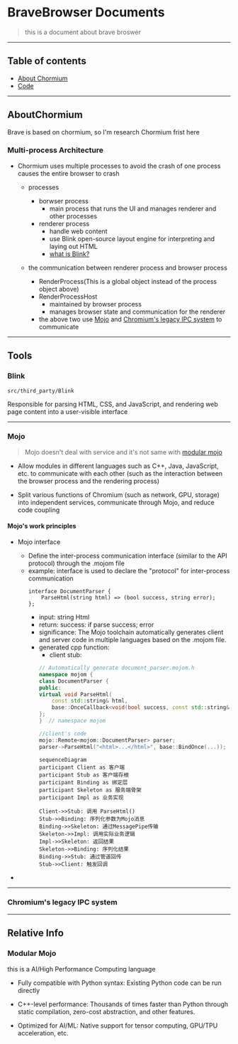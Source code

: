 # BraveBrowser Documents

> this is a document about brave broswer

---

## Table of contents

- [About Chormium](#aboutchormium)
- [Code](#tools)

---

## AboutChormium
Brave is based on chormium, so I'm research Chormium frist here

### Multi-process Architecture

- Chormium uses multiple processes to avoid the crash of one process causes the entire browser to crash
    - processes
        - borwser process
            -  main process that runs the UI and manages renderer and other processes
        - renderer process
            -  handle web content
            - use Blink open-source layout engine for interpreting and laying out HTML
            - [what is Blink?](#blink)
                
    - the communication between renderer process and browser process
        - RenderProcess(This is a global object instead of the process object above)
        - RenderProcessHost
            - maintained by browser process
            - manages browser state and communication for the renderer
        - the above two use [Mojo](#mojo) and [Chromium's legacy IPC system](#chromiums-legacy-ipc-system) to communicate

---



## Tools

### Blink

    src/third_party/Blink

Responsible for parsing HTML, CSS, and JavaScript, and rendering web page content into a user-visible interface

---

### Mojo
> Mojo doesn't deal with service
> and it's not same with [modular mojo](#modular-mojo)

- Allow modules in different languages ​​such as C++, Java, JavaScript, etc. to communicate with each other (such as the interaction between the browser process and the rendering process)

- Split various functions of Chromium (such as network, GPU, storage) into independent services, communicate through Mojo, and reduce code coupling

#### Mojo's work principles

- Mojo interface
    - Define the inter-process communication interface (similar to the API protocol) through the .mojom file
    - example: interface is used to declare the "protocol" for inter-process communication
        ```mojom
        interface DocumentParser {
            ParseHtml(string html) => (bool success, string error);
        };
        ```
        - input: string Html
        - return: success: if parse success; error 
        - significance: The Mojo toolchain automatically generates client and server code in multiple languages ​​based on the .mojom file.
        - generated cpp function:
            - client stub: 
            ```cpp
            // Automatically generate document_parser.mojom.h
            namespace mojom {
            class DocumentParser {
            public:
            virtual void ParseHtml(
                const std::string& html,
                base::OnceCallback<void(bool success, const std::string& error)> callback) = 0;
            };
            }  // namespace mojom

            //client's code
            mojo::Remote<mojom::DocumentParser> parser;  
            parser->ParseHtml("<html>...</html>", base::BindOnce(...));
            ```
            ```meimaid
            sequenceDiagram
            participant Client as 客户端
            participant Stub as 客户端存根
            participant Binding as 绑定层
            participant Skeleton as 服务端骨架
            participant Impl as 业务实现

            Client->>Stub: 调用 ParseHtml()
            Stub->>Binding: 序列化参数为Mojo消息
            Binding->>Skeleton: 通过MessagePipe传输
            Skeleton->>Impl: 调用实际业务逻辑
            Impl->>Skeleton: 返回结果
            Skeleton->>Binding: 序列化结果
            Binding->>Stub: 通过管道回传
            Stub->>Client: 触发回调
            ```
        
- 
    
---

### Chromium's legacy IPC system

---

## Relative Info

### Modular Mojo
this is a AI/High Performance Computing language

- Fully compatible with Python syntax: Existing Python code can be run directly

- C++-level performance: Thousands of times faster than Python through static compilation, zero-cost abstraction, and other features.

- Optimized for AI/ML: Native support for tensor computing, GPU/TPU acceleration, etc.